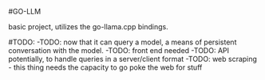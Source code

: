 #GO-LLM

basic project, utilizes the go-llama.cpp bindings.


#TODO:
-TODO: now that it can query a model, a means of persistent conversation with the model.
-TODO: front end needed
-TODO: API potentially, to handle queries in a server/client format
-TODO: web scraping - this thing needs the capacity to go poke the web for stuff
